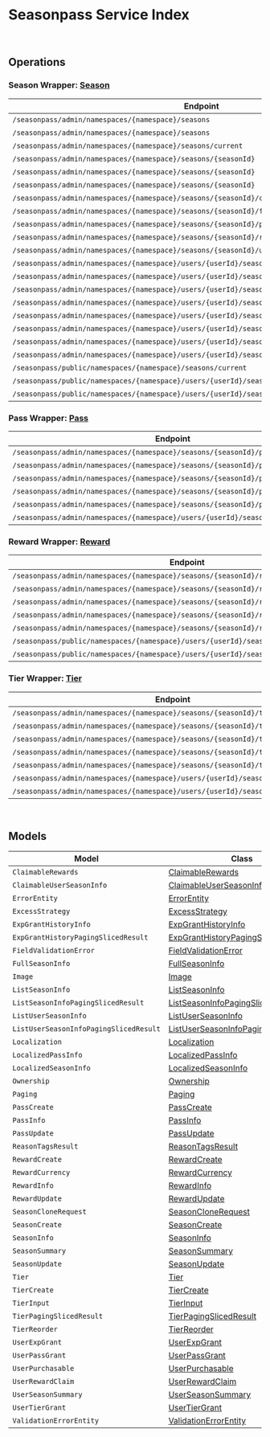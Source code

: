 # Seasonpass Service Index

&nbsp;  

## Operations

### Season Wrapper:  [Season](../AccelByte.Sdk/Api/Seasonpass/Wrapper/Season.cs)
| Endpoint | Method | ID | Class | Example |
|---|---|---|---|---|
| `/seasonpass/admin/namespaces/{namespace}/seasons` | GET | QuerySeasons | [QuerySeasons](../AccelByte.Sdk/Api/Seasonpass/Operation/Season/QuerySeasons.cs) | [QuerySeasons](../samples/AccelByte.Sdk.Sample.Cli/ApiCommand/Seasonpass/Season/QuerySeasons.cs) |
| `/seasonpass/admin/namespaces/{namespace}/seasons` | POST | CreateSeason | [CreateSeason](../AccelByte.Sdk/Api/Seasonpass/Operation/Season/CreateSeason.cs) | [CreateSeason](../samples/AccelByte.Sdk.Sample.Cli/ApiCommand/Seasonpass/Season/CreateSeason.cs) |
| `/seasonpass/admin/namespaces/{namespace}/seasons/current` | GET | GetCurrentSeason | [GetCurrentSeason](../AccelByte.Sdk/Api/Seasonpass/Operation/Season/GetCurrentSeason.cs) | [GetCurrentSeason](../samples/AccelByte.Sdk.Sample.Cli/ApiCommand/Seasonpass/Season/GetCurrentSeason.cs) |
| `/seasonpass/admin/namespaces/{namespace}/seasons/{seasonId}` | GET | GetSeason | [GetSeason](../AccelByte.Sdk/Api/Seasonpass/Operation/Season/GetSeason.cs) | [GetSeason](../samples/AccelByte.Sdk.Sample.Cli/ApiCommand/Seasonpass/Season/GetSeason.cs) |
| `/seasonpass/admin/namespaces/{namespace}/seasons/{seasonId}` | DELETE | DeleteSeason | [DeleteSeason](../AccelByte.Sdk/Api/Seasonpass/Operation/Season/DeleteSeason.cs) | [DeleteSeason](../samples/AccelByte.Sdk.Sample.Cli/ApiCommand/Seasonpass/Season/DeleteSeason.cs) |
| `/seasonpass/admin/namespaces/{namespace}/seasons/{seasonId}` | PATCH | UpdateSeason | [UpdateSeason](../AccelByte.Sdk/Api/Seasonpass/Operation/Season/UpdateSeason.cs) | [UpdateSeason](../samples/AccelByte.Sdk.Sample.Cli/ApiCommand/Seasonpass/Season/UpdateSeason.cs) |
| `/seasonpass/admin/namespaces/{namespace}/seasons/{seasonId}/clone` | POST | CloneSeason | [CloneSeason](../AccelByte.Sdk/Api/Seasonpass/Operation/Season/CloneSeason.cs) | [CloneSeason](../samples/AccelByte.Sdk.Sample.Cli/ApiCommand/Seasonpass/Season/CloneSeason.cs) |
| `/seasonpass/admin/namespaces/{namespace}/seasons/{seasonId}/full` | GET | GetFullSeason | [GetFullSeason](../AccelByte.Sdk/Api/Seasonpass/Operation/Season/GetFullSeason.cs) | [GetFullSeason](../samples/AccelByte.Sdk.Sample.Cli/ApiCommand/Seasonpass/Season/GetFullSeason.cs) |
| `/seasonpass/admin/namespaces/{namespace}/seasons/{seasonId}/publish` | PUT | PublishSeason | [PublishSeason](../AccelByte.Sdk/Api/Seasonpass/Operation/Season/PublishSeason.cs) | [PublishSeason](../samples/AccelByte.Sdk.Sample.Cli/ApiCommand/Seasonpass/Season/PublishSeason.cs) |
| `/seasonpass/admin/namespaces/{namespace}/seasons/{seasonId}/retire` | PUT | RetireSeason | [RetireSeason](../AccelByte.Sdk/Api/Seasonpass/Operation/Season/RetireSeason.cs) | [RetireSeason](../samples/AccelByte.Sdk.Sample.Cli/ApiCommand/Seasonpass/Season/RetireSeason.cs) |
| `/seasonpass/admin/namespaces/{namespace}/seasons/{seasonId}/unpublish` | PUT | UnpublishSeason | [UnpublishSeason](../AccelByte.Sdk/Api/Seasonpass/Operation/Season/UnpublishSeason.cs) | [UnpublishSeason](../samples/AccelByte.Sdk.Sample.Cli/ApiCommand/Seasonpass/Season/UnpublishSeason.cs) |
| `/seasonpass/admin/namespaces/{namespace}/users/{userId}/seasons` | GET | GetUserParticipatedSeasons | [GetUserParticipatedSeasons](../AccelByte.Sdk/Api/Seasonpass/Operation/Season/GetUserParticipatedSeasons.cs) | [GetUserParticipatedSeasons](../samples/AccelByte.Sdk.Sample.Cli/ApiCommand/Seasonpass/Season/GetUserParticipatedSeasons.cs) |
| `/seasonpass/admin/namespaces/{namespace}/users/{userId}/seasons/current/passes/ownership/any` | GET | ExistsAnyPassByPassCodes | [ExistsAnyPassByPassCodes](../AccelByte.Sdk/Api/Seasonpass/Operation/Season/ExistsAnyPassByPassCodes.cs) | [ExistsAnyPassByPassCodes](../samples/AccelByte.Sdk.Sample.Cli/ApiCommand/Seasonpass/Season/ExistsAnyPassByPassCodes.cs) |
| `/seasonpass/admin/namespaces/{namespace}/users/{userId}/seasons/current/progression` | GET | GetCurrentUserSeasonProgression | [GetCurrentUserSeasonProgression](../AccelByte.Sdk/Api/Seasonpass/Operation/Season/GetCurrentUserSeasonProgression.cs) | [GetCurrentUserSeasonProgression](../samples/AccelByte.Sdk.Sample.Cli/ApiCommand/Seasonpass/Season/GetCurrentUserSeasonProgression.cs) |
| `/seasonpass/admin/namespaces/{namespace}/users/{userId}/seasons/current/purchasable` | POST | CheckSeasonPurchasable | [CheckSeasonPurchasable](../AccelByte.Sdk/Api/Seasonpass/Operation/Season/CheckSeasonPurchasable.cs) | [CheckSeasonPurchasable](../samples/AccelByte.Sdk.Sample.Cli/ApiCommand/Seasonpass/Season/CheckSeasonPurchasable.cs) |
| `/seasonpass/admin/namespaces/{namespace}/users/{userId}/seasons/current/reset` | DELETE | ResetUserSeason | [ResetUserSeason](../AccelByte.Sdk/Api/Seasonpass/Operation/Season/ResetUserSeason.cs) | [ResetUserSeason](../samples/AccelByte.Sdk.Sample.Cli/ApiCommand/Seasonpass/Season/ResetUserSeason.cs) |
| `/seasonpass/admin/namespaces/{namespace}/users/{userId}/seasons/exp/history` | GET | QueryUserExpGrantHistory | [QueryUserExpGrantHistory](../AccelByte.Sdk/Api/Seasonpass/Operation/Season/QueryUserExpGrantHistory.cs) | [QueryUserExpGrantHistory](../samples/AccelByte.Sdk.Sample.Cli/ApiCommand/Seasonpass/Season/QueryUserExpGrantHistory.cs) |
| `/seasonpass/admin/namespaces/{namespace}/users/{userId}/seasons/exp/history/tags` | GET | QueryUserExpGrantHistoryTag | [QueryUserExpGrantHistoryTag](../AccelByte.Sdk/Api/Seasonpass/Operation/Season/QueryUserExpGrantHistoryTag.cs) | [QueryUserExpGrantHistoryTag](../samples/AccelByte.Sdk.Sample.Cli/ApiCommand/Seasonpass/Season/QueryUserExpGrantHistoryTag.cs) |
| `/seasonpass/admin/namespaces/{namespace}/users/{userId}/seasons/{seasonId}/data` | GET | GetUserSeason | [GetUserSeason](../AccelByte.Sdk/Api/Seasonpass/Operation/Season/GetUserSeason.cs) | [GetUserSeason](../samples/AccelByte.Sdk.Sample.Cli/ApiCommand/Seasonpass/Season/GetUserSeason.cs) |
| `/seasonpass/public/namespaces/{namespace}/seasons/current` | GET | PublicGetCurrentSeason | [PublicGetCurrentSeason](../AccelByte.Sdk/Api/Seasonpass/Operation/Season/PublicGetCurrentSeason.cs) | [PublicGetCurrentSeason](../samples/AccelByte.Sdk.Sample.Cli/ApiCommand/Seasonpass/Season/PublicGetCurrentSeason.cs) |
| `/seasonpass/public/namespaces/{namespace}/users/{userId}/seasons/current/data` | GET | PublicGetCurrentUserSeason | [PublicGetCurrentUserSeason](../AccelByte.Sdk/Api/Seasonpass/Operation/Season/PublicGetCurrentUserSeason.cs) | [PublicGetCurrentUserSeason](../samples/AccelByte.Sdk.Sample.Cli/ApiCommand/Seasonpass/Season/PublicGetCurrentUserSeason.cs) |
| `/seasonpass/public/namespaces/{namespace}/users/{userId}/seasons/{seasonId}/data` | GET | PublicGetUserSeason | [PublicGetUserSeason](../AccelByte.Sdk/Api/Seasonpass/Operation/Season/PublicGetUserSeason.cs) | [PublicGetUserSeason](../samples/AccelByte.Sdk.Sample.Cli/ApiCommand/Seasonpass/Season/PublicGetUserSeason.cs) |

### Pass Wrapper:  [Pass](../AccelByte.Sdk/Api/Seasonpass/Wrapper/Pass.cs)
| Endpoint | Method | ID | Class | Example |
|---|---|---|---|---|
| `/seasonpass/admin/namespaces/{namespace}/seasons/{seasonId}/passes` | GET | QueryPasses | [QueryPasses](../AccelByte.Sdk/Api/Seasonpass/Operation/Pass/QueryPasses.cs) | [QueryPasses](../samples/AccelByte.Sdk.Sample.Cli/ApiCommand/Seasonpass/Pass/QueryPasses.cs) |
| `/seasonpass/admin/namespaces/{namespace}/seasons/{seasonId}/passes` | POST | CreatePass | [CreatePass](../AccelByte.Sdk/Api/Seasonpass/Operation/Pass/CreatePass.cs) | [CreatePass](../samples/AccelByte.Sdk.Sample.Cli/ApiCommand/Seasonpass/Pass/CreatePass.cs) |
| `/seasonpass/admin/namespaces/{namespace}/seasons/{seasonId}/passes/{code}` | GET | GetPass | [GetPass](../AccelByte.Sdk/Api/Seasonpass/Operation/Pass/GetPass.cs) | [GetPass](../samples/AccelByte.Sdk.Sample.Cli/ApiCommand/Seasonpass/Pass/GetPass.cs) |
| `/seasonpass/admin/namespaces/{namespace}/seasons/{seasonId}/passes/{code}` | DELETE | DeletePass | [DeletePass](../AccelByte.Sdk/Api/Seasonpass/Operation/Pass/DeletePass.cs) | [DeletePass](../samples/AccelByte.Sdk.Sample.Cli/ApiCommand/Seasonpass/Pass/DeletePass.cs) |
| `/seasonpass/admin/namespaces/{namespace}/seasons/{seasonId}/passes/{code}` | PATCH | UpdatePass | [UpdatePass](../AccelByte.Sdk/Api/Seasonpass/Operation/Pass/UpdatePass.cs) | [UpdatePass](../samples/AccelByte.Sdk.Sample.Cli/ApiCommand/Seasonpass/Pass/UpdatePass.cs) |
| `/seasonpass/admin/namespaces/{namespace}/users/{userId}/seasons/current/passes` | POST | GrantUserPass | [GrantUserPass](../AccelByte.Sdk/Api/Seasonpass/Operation/Pass/GrantUserPass.cs) | [GrantUserPass](../samples/AccelByte.Sdk.Sample.Cli/ApiCommand/Seasonpass/Pass/GrantUserPass.cs) |

### Reward Wrapper:  [Reward](../AccelByte.Sdk/Api/Seasonpass/Wrapper/Reward.cs)
| Endpoint | Method | ID | Class | Example |
|---|---|---|---|---|
| `/seasonpass/admin/namespaces/{namespace}/seasons/{seasonId}/rewards` | GET | QueryRewards | [QueryRewards](../AccelByte.Sdk/Api/Seasonpass/Operation/Reward/QueryRewards.cs) | [QueryRewards](../samples/AccelByte.Sdk.Sample.Cli/ApiCommand/Seasonpass/Reward/QueryRewards.cs) |
| `/seasonpass/admin/namespaces/{namespace}/seasons/{seasonId}/rewards` | POST | CreateReward | [CreateReward](../AccelByte.Sdk/Api/Seasonpass/Operation/Reward/CreateReward.cs) | [CreateReward](../samples/AccelByte.Sdk.Sample.Cli/ApiCommand/Seasonpass/Reward/CreateReward.cs) |
| `/seasonpass/admin/namespaces/{namespace}/seasons/{seasonId}/rewards/{code}` | GET | GetReward | [GetReward](../AccelByte.Sdk/Api/Seasonpass/Operation/Reward/GetReward.cs) | [GetReward](../samples/AccelByte.Sdk.Sample.Cli/ApiCommand/Seasonpass/Reward/GetReward.cs) |
| `/seasonpass/admin/namespaces/{namespace}/seasons/{seasonId}/rewards/{code}` | DELETE | DeleteReward | [DeleteReward](../AccelByte.Sdk/Api/Seasonpass/Operation/Reward/DeleteReward.cs) | [DeleteReward](../samples/AccelByte.Sdk.Sample.Cli/ApiCommand/Seasonpass/Reward/DeleteReward.cs) |
| `/seasonpass/admin/namespaces/{namespace}/seasons/{seasonId}/rewards/{code}` | PATCH | UpdateReward | [UpdateReward](../AccelByte.Sdk/Api/Seasonpass/Operation/Reward/UpdateReward.cs) | [UpdateReward](../samples/AccelByte.Sdk.Sample.Cli/ApiCommand/Seasonpass/Reward/UpdateReward.cs) |
| `/seasonpass/public/namespaces/{namespace}/users/{userId}/seasons/current/rewards` | POST | PublicClaimUserReward | [PublicClaimUserReward](../AccelByte.Sdk/Api/Seasonpass/Operation/Reward/PublicClaimUserReward.cs) | [PublicClaimUserReward](../samples/AccelByte.Sdk.Sample.Cli/ApiCommand/Seasonpass/Reward/PublicClaimUserReward.cs) |
| `/seasonpass/public/namespaces/{namespace}/users/{userId}/seasons/current/rewards/bulk` | POST | PublicBulkClaimUserRewards | [PublicBulkClaimUserRewards](../AccelByte.Sdk/Api/Seasonpass/Operation/Reward/PublicBulkClaimUserRewards.cs) | [PublicBulkClaimUserRewards](../samples/AccelByte.Sdk.Sample.Cli/ApiCommand/Seasonpass/Reward/PublicBulkClaimUserRewards.cs) |

### Tier Wrapper:  [Tier](../AccelByte.Sdk/Api/Seasonpass/Wrapper/Tier.cs)
| Endpoint | Method | ID | Class | Example |
|---|---|---|---|---|
| `/seasonpass/admin/namespaces/{namespace}/seasons/{seasonId}/tiers` | GET | QueryTiers | [QueryTiers](../AccelByte.Sdk/Api/Seasonpass/Operation/Tier/QueryTiers.cs) | [QueryTiers](../samples/AccelByte.Sdk.Sample.Cli/ApiCommand/Seasonpass/Tier/QueryTiers.cs) |
| `/seasonpass/admin/namespaces/{namespace}/seasons/{seasonId}/tiers` | POST | CreateTier | [CreateTier](../AccelByte.Sdk/Api/Seasonpass/Operation/Tier/CreateTier.cs) | [CreateTier](../samples/AccelByte.Sdk.Sample.Cli/ApiCommand/Seasonpass/Tier/CreateTier.cs) |
| `/seasonpass/admin/namespaces/{namespace}/seasons/{seasonId}/tiers/{id}` | PUT | UpdateTier | [UpdateTier](../AccelByte.Sdk/Api/Seasonpass/Operation/Tier/UpdateTier.cs) | [UpdateTier](../samples/AccelByte.Sdk.Sample.Cli/ApiCommand/Seasonpass/Tier/UpdateTier.cs) |
| `/seasonpass/admin/namespaces/{namespace}/seasons/{seasonId}/tiers/{id}` | DELETE | DeleteTier | [DeleteTier](../AccelByte.Sdk/Api/Seasonpass/Operation/Tier/DeleteTier.cs) | [DeleteTier](../samples/AccelByte.Sdk.Sample.Cli/ApiCommand/Seasonpass/Tier/DeleteTier.cs) |
| `/seasonpass/admin/namespaces/{namespace}/seasons/{seasonId}/tiers/{id}/reorder` | PUT | ReorderTier | [ReorderTier](../AccelByte.Sdk/Api/Seasonpass/Operation/Tier/ReorderTier.cs) | [ReorderTier](../samples/AccelByte.Sdk.Sample.Cli/ApiCommand/Seasonpass/Tier/ReorderTier.cs) |
| `/seasonpass/admin/namespaces/{namespace}/users/{userId}/seasons/current/exp` | POST | GrantUserExp | [GrantUserExp](../AccelByte.Sdk/Api/Seasonpass/Operation/Tier/GrantUserExp.cs) | [GrantUserExp](../samples/AccelByte.Sdk.Sample.Cli/ApiCommand/Seasonpass/Tier/GrantUserExp.cs) |
| `/seasonpass/admin/namespaces/{namespace}/users/{userId}/seasons/current/tiers` | POST | GrantUserTier | [GrantUserTier](../AccelByte.Sdk/Api/Seasonpass/Operation/Tier/GrantUserTier.cs) | [GrantUserTier](../samples/AccelByte.Sdk.Sample.Cli/ApiCommand/Seasonpass/Tier/GrantUserTier.cs) |


&nbsp;  

## Models

| Model | Class |
|---|---|
| `ClaimableRewards` | [ClaimableRewards](../AccelByte.Sdk/Api/Seasonpass/Model/ClaimableRewards.cs) |
| `ClaimableUserSeasonInfo` | [ClaimableUserSeasonInfo](../AccelByte.Sdk/Api/Seasonpass/Model/ClaimableUserSeasonInfo.cs) |
| `ErrorEntity` | [ErrorEntity](../AccelByte.Sdk/Api/Seasonpass/Model/ErrorEntity.cs) |
| `ExcessStrategy` | [ExcessStrategy](../AccelByte.Sdk/Api/Seasonpass/Model/ExcessStrategy.cs) |
| `ExpGrantHistoryInfo` | [ExpGrantHistoryInfo](../AccelByte.Sdk/Api/Seasonpass/Model/ExpGrantHistoryInfo.cs) |
| `ExpGrantHistoryPagingSlicedResult` | [ExpGrantHistoryPagingSlicedResult](../AccelByte.Sdk/Api/Seasonpass/Model/ExpGrantHistoryPagingSlicedResult.cs) |
| `FieldValidationError` | [FieldValidationError](../AccelByte.Sdk/Api/Seasonpass/Model/FieldValidationError.cs) |
| `FullSeasonInfo` | [FullSeasonInfo](../AccelByte.Sdk/Api/Seasonpass/Model/FullSeasonInfo.cs) |
| `Image` | [Image](../AccelByte.Sdk/Api/Seasonpass/Model/Image.cs) |
| `ListSeasonInfo` | [ListSeasonInfo](../AccelByte.Sdk/Api/Seasonpass/Model/ListSeasonInfo.cs) |
| `ListSeasonInfoPagingSlicedResult` | [ListSeasonInfoPagingSlicedResult](../AccelByte.Sdk/Api/Seasonpass/Model/ListSeasonInfoPagingSlicedResult.cs) |
| `ListUserSeasonInfo` | [ListUserSeasonInfo](../AccelByte.Sdk/Api/Seasonpass/Model/ListUserSeasonInfo.cs) |
| `ListUserSeasonInfoPagingSlicedResult` | [ListUserSeasonInfoPagingSlicedResult](../AccelByte.Sdk/Api/Seasonpass/Model/ListUserSeasonInfoPagingSlicedResult.cs) |
| `Localization` | [Localization](../AccelByte.Sdk/Api/Seasonpass/Model/Localization.cs) |
| `LocalizedPassInfo` | [LocalizedPassInfo](../AccelByte.Sdk/Api/Seasonpass/Model/LocalizedPassInfo.cs) |
| `LocalizedSeasonInfo` | [LocalizedSeasonInfo](../AccelByte.Sdk/Api/Seasonpass/Model/LocalizedSeasonInfo.cs) |
| `Ownership` | [Ownership](../AccelByte.Sdk/Api/Seasonpass/Model/Ownership.cs) |
| `Paging` | [Paging](../AccelByte.Sdk/Api/Seasonpass/Model/Paging.cs) |
| `PassCreate` | [PassCreate](../AccelByte.Sdk/Api/Seasonpass/Model/PassCreate.cs) |
| `PassInfo` | [PassInfo](../AccelByte.Sdk/Api/Seasonpass/Model/PassInfo.cs) |
| `PassUpdate` | [PassUpdate](../AccelByte.Sdk/Api/Seasonpass/Model/PassUpdate.cs) |
| `ReasonTagsResult` | [ReasonTagsResult](../AccelByte.Sdk/Api/Seasonpass/Model/ReasonTagsResult.cs) |
| `RewardCreate` | [RewardCreate](../AccelByte.Sdk/Api/Seasonpass/Model/RewardCreate.cs) |
| `RewardCurrency` | [RewardCurrency](../AccelByte.Sdk/Api/Seasonpass/Model/RewardCurrency.cs) |
| `RewardInfo` | [RewardInfo](../AccelByte.Sdk/Api/Seasonpass/Model/RewardInfo.cs) |
| `RewardUpdate` | [RewardUpdate](../AccelByte.Sdk/Api/Seasonpass/Model/RewardUpdate.cs) |
| `SeasonCloneRequest` | [SeasonCloneRequest](../AccelByte.Sdk/Api/Seasonpass/Model/SeasonCloneRequest.cs) |
| `SeasonCreate` | [SeasonCreate](../AccelByte.Sdk/Api/Seasonpass/Model/SeasonCreate.cs) |
| `SeasonInfo` | [SeasonInfo](../AccelByte.Sdk/Api/Seasonpass/Model/SeasonInfo.cs) |
| `SeasonSummary` | [SeasonSummary](../AccelByte.Sdk/Api/Seasonpass/Model/SeasonSummary.cs) |
| `SeasonUpdate` | [SeasonUpdate](../AccelByte.Sdk/Api/Seasonpass/Model/SeasonUpdate.cs) |
| `Tier` | [Tier](../AccelByte.Sdk/Api/Seasonpass/Model/Tier.cs) |
| `TierCreate` | [TierCreate](../AccelByte.Sdk/Api/Seasonpass/Model/TierCreate.cs) |
| `TierInput` | [TierInput](../AccelByte.Sdk/Api/Seasonpass/Model/TierInput.cs) |
| `TierPagingSlicedResult` | [TierPagingSlicedResult](../AccelByte.Sdk/Api/Seasonpass/Model/TierPagingSlicedResult.cs) |
| `TierReorder` | [TierReorder](../AccelByte.Sdk/Api/Seasonpass/Model/TierReorder.cs) |
| `UserExpGrant` | [UserExpGrant](../AccelByte.Sdk/Api/Seasonpass/Model/UserExpGrant.cs) |
| `UserPassGrant` | [UserPassGrant](../AccelByte.Sdk/Api/Seasonpass/Model/UserPassGrant.cs) |
| `UserPurchasable` | [UserPurchasable](../AccelByte.Sdk/Api/Seasonpass/Model/UserPurchasable.cs) |
| `UserRewardClaim` | [UserRewardClaim](../AccelByte.Sdk/Api/Seasonpass/Model/UserRewardClaim.cs) |
| `UserSeasonSummary` | [UserSeasonSummary](../AccelByte.Sdk/Api/Seasonpass/Model/UserSeasonSummary.cs) |
| `UserTierGrant` | [UserTierGrant](../AccelByte.Sdk/Api/Seasonpass/Model/UserTierGrant.cs) |
| `ValidationErrorEntity` | [ValidationErrorEntity](../AccelByte.Sdk/Api/Seasonpass/Model/ValidationErrorEntity.cs) |
